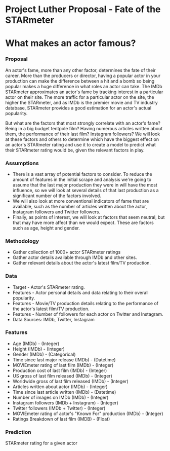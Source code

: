# Project Luther Proposal - Fate of the STARmeter

# What makes an actor famous?

### Proposal
An actor's fame, more than any other factor, determines the fate of their career. More than the producers or director, having a popular actor in your production can make the difference between a hit and a bomb so being popular makes a huge difference in what roles an actor can take. The IMDb STARmeter approximates an actor's fame by tracking interest in a particular actor on their site. The more traffic for a particular actor on the site, the higher the STARmeter, and as IMDb is the premier movie and TV industry database, STARmeter provides a good estimation for an actor's actual popularity.

But what are the factors that most strongly correlate with an actor's fame? Being in a big budget tentpole film? Having numerous articles written about them, the performance of their last film? Instagram followers? We will look at these factors and others to determine which have the biggest effect on an actor's STARmeter rating and use it to create a model to predict what their STARmeter rating would be, given the relevant factors in play. 


### Assumptions
* There is a vast array of potential factors to consider. To reduce the amount of features in the initial scrape and analysis we're going to assume that the last major production they were in will have the most influence, so we will look at several details of that last production as a significant number of the factors involved.
* We will also look at more conventional indicators of fame that are available, such as the number of articles written about the actor, Instagram followers and Twitter followers.
* Finally, as points of interest, we will look at factors that seem neutral, but that may have more affect than we would expect. These are factors such as age, height and gender. 

###  Methodology
* Gather collection of 1000+  actor STARmeter ratings
* Gather actor details  available through IMDb and other sites.
* Gather relevant details about the actor's latest film/TV production.

### Data
* Target - Actor's STARmeter rating.
* Features - Actor personal details and data relating to their overall popularity.
* Features - Movie/TV production details relating to the performance of the actor's latest film/TV production.
* Features - Number of followers for each actor on Twitter and Instagram.
* Data Sources: IMDb, Twitter, Instagram

### Features
* Age (IMDb) - (Integer)
* Height (IMDb) - (Integer)
* Gender (IMDb) - (Categorical)
* Time since last major release (IMDb) - (Datetime)
* MOVIEmeter rating of last film (IMDb) - (Integer)
* Production cost of last film (IMDb) - (Integer)
* US gross of last film released (IMDb) - (Integer)
* Worldwide gross of last film released (IMDb) - (Integer)
* Articles written about actor (IMDb) - (Integer)
* Time since last article written (IMDb) - (Datetime)
* Number of images on IMDb (IMDb) - (Integer)
* Instagram followers (IMDb + Instagram) - (Integer)
* Twitter followers (IMDb + Twitter) - (Integer)
* MOVIEmeter rating of actor's "Known For" production (IMDb) - (Integer)
* Ratings Breakdown of last film (IMDB) - (Float)

### Prediction
STARmeter rating for a given actor
